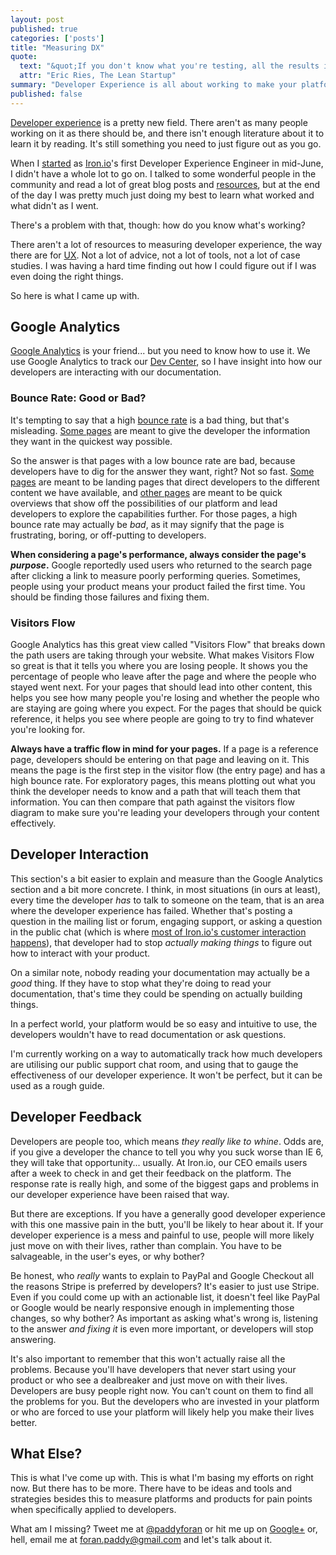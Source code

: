 ```yaml
---
layout: post
published: true
categories: ['posts']
title: "Measuring DX"
quote:
  text: "&quot;If you don't know what you're testing, all the results in the world will tell you nothing.&quot;"
  attr: "Eric Ries, The Lean Startup"
summary: "Developer Experience is all about working to make your platforms pleasant for developers to build on. But how do you measure your success at making people happy?"
published: false
---
```

[Developer experience](http://www.developerexperience.org) is a pretty new field. There aren't as many people working on it as there should be, and there isn't enough literature about it to learn it by reading. It's still something you need to just figure out as you go.

When I [started](/posts/developer-experience-engineer) as [Iron.io](http://www.iron.io)'s first Developer Experience Engineer in mid-June, I didn't have a whole lot to go on. I talked to some wonderful people in the community and read a lot of great blog posts and [resources](http://developer-support-handbook.org), but at the end of the day I was pretty much just doing my best to learn what worked and what didn't as I went.

There's a problem with that, though: how do you know what's working?

There aren't a lot of resources to measuring developer experience, the way there are for [UX](http://www.measuringux.com). Not a lot of advice, not a lot of tools, not a lot of case studies. I was having a hard time finding out how I could figure out if I was even doing the right things.

So here is what I came up with.

## Google Analytics

[Google Analytics](http://www.google.com/analytics) is your friend... but you need to know how to use it. We use Google Analytics to track our [Dev Center](http://dev.iron.io), so I have insight into how our developers are interacting with our documentation.

### Bounce Rate: Good or Bad?
It's tempting to say that a high [bounce rate](http://support.google.com/googleanalytics/bin/answer.py?hl=en&answer=81986) is a bad thing, but that's misleading. [Some pages](http://dev.iron.io/worker/reference/environment) are meant to give the developer the information they want in the quickest way possible.

So the answer is that pages with a low bounce rate are bad, because developers have to dig for the answer they want, right? Not so fast. [Some pages](http://dev.iron.io) are meant to be landing pages that direct developers to the different content we have available, and [other pages](http://dev.iron.io/worker) are meant to be quick overviews that show off the possibilities of our platform and lead developers to explore the capabilities further. For those pages, a high bounce rate may actually be *bad*, as it may signify that the page is frustrating, boring, or off-putting to developers.

**When considering a page's performance, always consider the page's *purpose*.** Google reportedly used users who returned to the search page after clicking a link to measure poorly performing queries. Sometimes, people using your product means your product failed the first time. You should be finding those failures and fixing them.

### Visitors Flow

Google Analytics has this great view called &quot;Visitors Flow&quot; that breaks down the path users are taking through your website. What makes Visitors Flow so great is that it tells you where you are losing people. It shows you the percentage of people who leave after the page and where the people who stayed went next. For your pages that should lead into other content, this helps you see how many people you're losing and whether the people who are staying are going where you expect. For the pages that should be quick reference, it helps you see where people are going to try to find whatever you're looking for.

**Always have a traffic flow in mind for your pages.** If a page is a reference page, developers should be entering on that page and leaving on it. This means the page is the first step in the visitor flow (the entry page) and has a high bounce rate. For exploratory pages, this means plotting out what you think the developer needs to know and a path that will teach them that information. You can then compare that path against the visitors flow diagram to make sure you're leading your developers through your content effectively.

## Developer Interaction

This section's a bit easier to explain and measure than the Google Analytics section and a bit more concrete. I think, in most situations (in ours at least), every time the developer *has* to talk to someone on the team, that is an area where the developer experience has failed. Whether that's posting a question in the mailing list or forum, engaging support, or asking a question in the public chat (which is where [most of Iron.io's customer interaction happens](http://get.iron.io/chat)), that developer had to stop *actually making things* to figure out how to interact with your product.

On a similar note, nobody reading your documentation may actually be a *good* thing. If they have to stop what they're doing to read your documentation, that's time they could be spending on actually building things.

In a perfect world, your platform would be so easy and intuitive to use, the developers wouldn't have to read documentation or ask questions.

I'm currently working on a way to automatically track how much developers are utilising our public support chat room, and using that to gauge the effectiveness of our developer experience. It won't be perfect, but it can be used as a rough guide.

## Developer Feedback

Developers are people too, which means *they really like to whine*. Odds are, if you give a developer the chance to tell you why you suck worse than IE 6, they will take that opportunity... usually. At Iron.io, our CEO emails users after a week to check in and get their feedback on the platform. The response rate is really high, and some of the biggest gaps and problems in our developer experience have been raised that way.

But there are exceptions. If you have a generally good developer experience with this one massive pain in the butt, you'll be likely to hear about it. If your developer experience is a mess and painful to use, people will more likely just move on with their lives, rather than complain. You have to be salvageable, in the user's eyes, or why bother?

Be honest, who *really* wants to explain to PayPal and Google Checkout all the reasons Stripe is preferred by developers? It's easier to just use Stripe. Even if you could come up with an actionable list, it doesn't feel like PayPal or Google would be nearly responsive enough in implementing those changes, so why bother? As important as asking what's wrong is, listening to the answer *and fixing it* is even more important, or developers will stop answering.

It's also important to remember that this won't actually raise all the problems. Because you'll have developers that never start using your product or who see a dealbreaker and just move on with their lives. Developers are busy people right now. You can't count on them to find all the problems for you. But the developers who are invested in your platform or who are forced to use your platform will likely help you make their lives better.

## What Else?

This is what I've come up with. This is what I'm basing my efforts on right now. But there has to be more. There have to be ideas and tools and strategies besides this to measure platforms and products for pain points when specifically applied to developers.

What am I missing? Tweet me at [@paddyforan](http://twitter.com/paddyforan) or hit me up on [Google+](http://profiles.google.com/foran.paddy) or, hell, email me at [foran.paddy@gmail.com](mailto:foran.paddy@gmail.com) and let's talk about it.